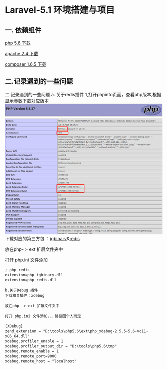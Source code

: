 # Laravel-5.1 环境搭建与项目

## 一. 依赖组件

[php 5.6 下载](https://windows.php.net/download#php-5.6)

[apache 2.4 下载](http://httpd.apache.org/download.cgi)

[composer 1.6.5 下载](https://getcomposer.org/download/)

## 二.记录遇到的一些问题

二.记录遇到的一些问题
a. 关于redis插件
1,打开phpinfo页面，查看php版本,根据显示参数下载对应版本
![image](img/phpinfo.png)
下载对应的第三方包 ：[igbinary](https://windows.php.net/downloads/pecl/releases/igbinary/2.0.1/)&[redis](https://windows.php.net/downloads/pecl/releases/redis/2.2.7/)

放在php- > ext 扩展文件夹中

打开 php.ini 文件添加
````````
; php_redis
extension=php_igbinary.dll
extension=php_redis.dll

b.关于Debug 插件
下载相关插件：xdebug

放在php- > ext 扩展文件夹中

打开 php.ini 文件添加，，，路径因个人而定

[XDebug]
zend_extension = "D:\tools\php5.6\ext\php_xdebug-2.5.5-5.6-vc11-x86_64.dll"
xdebug.profiler_enable = 1
xdebug.profiler_output_dir = "D:\tools\php5.6\tmp" 
xdebug.remote_enable = 1
xdebug.remote_port=9000
xdebug.remote_host = "localhost"